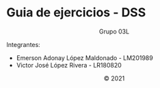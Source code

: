 # Guia de ejercicios - DSS

<div style="text-align: center;">Grupo 03L</div>

Integrantes: 

 - Emerson Adonay López Maldonado - LM201989
 - Victor José López Rivera - LR180820

<center>© 2021</center>
